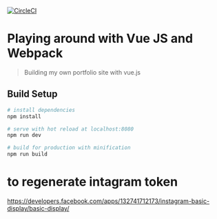 [![CircleCI](https://circleci.com/gh/joelataylor/joelataylor.com/tree/master.svg?style=shield)](https://circleci.com/gh/joelataylor/joelataylor.com/tree/master)

# Playing around with Vue JS and Webpack

> Building my own portfolio site with vue.js

## Build Setup

``` bash
# install dependencies
npm install

# serve with hot reload at localhost:8080
npm run dev

# build for production with minification
npm run build
```
# to regenerate intagram token
https://developers.facebook.com/apps/132741712173/instagram-basic-display/basic-display/
